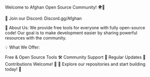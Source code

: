 Welcome to Afghan Open Source Community! 🌍🚀

🔗 Join our Discord: Discord.gg/Afghan

📌 About Us:
We provide free tools for everyone with fully open-source code! Our goal is to make development easier by sharing powerful resources with the community.

💡 What We Offer:

Free & Open Source Tools 🛠️
Community Support 🤝
Regular Updates 🔄
Contributions Welcome! 🌱
📂 Explore our repositories and start building today! 🚀
